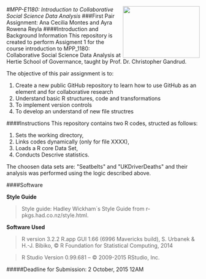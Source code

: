 [<img src="https://www.hertie-school.org/uploads/pics/HSG_Logo_rgb_33c6f5.jpg" align="right" height="135" width ="200"/>](http://www.hertie-school.org/)
<i>
#MPP-E1180: Introduction to Collaborative Social Science Data Analysis
</i>
###First Pair Assignment: Ana Cecilia Montes and Ayra Rowena Reyla 
####Introduction and Background Information
This repository is created to perform Assigment 1 for the course introduction to MPP_1180: Collaborative Social Science Data Analysis at Hertie School of Govermance, taught by Prof. Dr. Christopher Gandrud. 

The objective of this pair assignment is to:

1. Create a new public GitHub repository to learn how to use GitHub as an element and for collaborative research
2. Understand basic R structures, code and transformations
3. To implement version controls
4. To develop an understand of new file structres

####Instructions
This repository contains two R codes, structed as follows:

1. Sets the working directory,
2. Links  codes dynamically (only for file XXXX),
3. Loads a R core Data Set, 
4. Conducts Descrive statistics.

The choosen data sets are: "Seatbelts" and "UKDriverDeaths" and their analysis was performed using the logic described above. 

####Software

**Style Guide**
>Style guide: Hadley Wickham´s Style Guide from r-pkgs.had.co.nz/style.html.

**Software Used**
>R version 3.2.2 R.app GUI 1.66 (6996 Mavericks build), S. Urbanek & H.-J. Bibiko, © R Foundation for Statistical Computing, 2014

>R Studio Version 0.99.681 – © 2009-2015 RStudio, Inc.


#####Deadline for Submission:
2 October, 2015 12AM 
